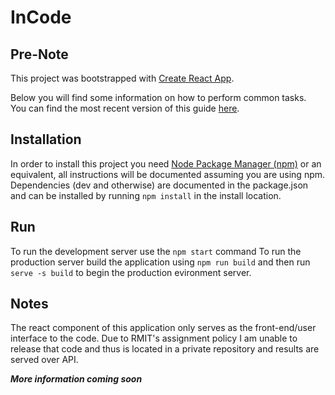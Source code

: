 InCode
========
Pre-Note
--------
This project was bootstrapped with [Create React App](https://github.com/facebookincubator/create-react-app).

Below you will find some information on how to perform common tasks.<br>
You can find the most recent version of this guide [here](https://github.com/facebookincubator/create-react-app/blob/master/packages/react-scripts/template/README.md).

Installation
--------------
In order to install this project you need [Node Package Manager (npm)](https://www.npmjs.com/) or an equivalent, all instructions will be documented assuming you are using npm.
Dependencies (dev and otherwise) are documented in the package.json and can be installed by running `npm install` in the install location.

Run
----------
To run the development server use the `npm start` command
To run the production server build the application using `npm run build` and then run `serve -s build` to begin the production evironment server.

Notes
----------
The react component of this application only serves as the front-end/user interface to the code. Due to RMIT's assignment policy I am unable to release that code and thus is located in a private repository and results are served over API.

***More information coming soon***
